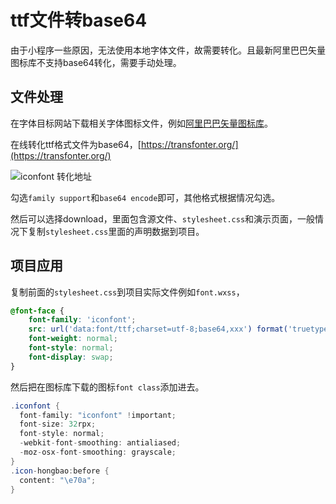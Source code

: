 # ttf文件转base64

由于小程序一些原因，无法使用本地字体文件，故需要转化。且最新阿里巴巴矢量图标库不支持base64转化，需要手动处理。

## 文件处理

在字体目标网站下载相关字体图标文件，例如[阿里巴巴矢量图标库](https://www.iconfont.cn/home/index)。

在线转化ttf格式文件为base64，[https://transfonter.org/](https://transfonter.org/)

![iconfont 转化地址](/img/iconfont.png)

勾选```family support```和```base64 encode```即可，其他格式根据情况勾选。

然后可以选择download，里面包含源文件、```stylesheet.css```和演示页面，一般情况下复制```stylesheet.css```里面的声明数据到项目。

## 项目应用

复制前面的```stylesheet.css```到项目实际文件例如```font.wxss```，

```css
@font-face {
    font-family: 'iconfont';
    src: url('data:font/ttf;charset=utf-8;base64,xxx') format('truetype');
    font-weight: normal;
    font-style: normal;
    font-display: swap;
}
```

然后把在图标库下载的图标```font class```添加进去。

```csharp
.iconfont {
  font-family: "iconfont" !important;
  font-size: 32rpx;
  font-style: normal;
  -webkit-font-smoothing: antialiased;
  -moz-osx-font-smoothing: grayscale;
}
.icon-hongbao:before {
  content: "\e70a";
}
```


